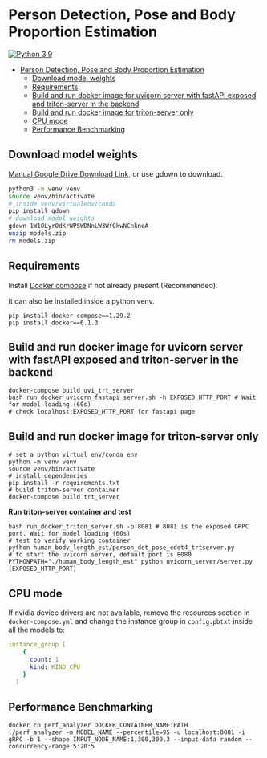 # Person Detection, Pose and Body Proportion Estimation

[![Python 3.9](https://img.shields.io/badge/python-3.9-green.svg)](https://www.python.org/downloads/release/python-390/)

- [Person Detection, Pose and Body Proportion Estimation](#person-detection-pose-and-body-proportion-estimation)
  - [Download model weights](#download-model-weights)
  - [Requirements](#requirements)
  - [Build and run docker image for uvicorn server with fastAPI exposed and triton-server in the backend](#build-and-run-docker-image-for-uvicorn-server-with-fastapi-exposed-and-triton-server-in-the-backend)
  - [Build and run docker image for triton-server only](#build-and-run-docker-image-for-triton-server-only)
  - [CPU mode](#cpu-mode)
  - [Performance Benchmarking](#performance-benchmarking)

## Download model weights

[Manual Google Drive Download Link](https://drive.google.com/file/d/1-pSTw19VAYbAKpPvWuYFNm9E3RwNYAIl/view?usp=sharing), or use gdown to download.

```bash
python3 -m venv venv
source venv/bin/activate
# inside venv/virtualenv/conda
pip install gdown
# download model weights
gdown 1W1OLyrOdKrWPSWDNnLW3WfQkwNCnknqA
unzip models.zip
rm models.zip
```

## Requirements

Install [Docker compose](https://docs.docker.com/compose/install/) if not already present (Recommended). 

It can also be installed inside a python venv.

```shell
pip install docker-compose==1.29.2
pip install docker==6.1.3
```

## Build and run docker image for uvicorn server with fastAPI exposed and triton-server in the backend

```shell
docker-compose build uvi_trt_server
bash run_docker_uvicorn_fastapi_server.sh -h EXPOSED_HTTP_PORT # Wait for model loading (60s)
# check localhost:EXPOSED_HTTP_PORT for fastapi page
```

## Build and run docker image for triton-server only

```shell
# set a python virtual env/conda env
python -m venv venv
source venv/bin/activate
# install dependencies
pip install -r requirements.txt
# build triton-server container
docker-compose build trt_server
```

**Run triton-server container and test**

```shell
bash run_docker_triton_server.sh -p 8081 # 8081 is the exposed GRPC port. Wait for model loading (60s)
# test to verify working container
python human_body_length_est/person_det_pose_edet4_trtserver.py
# to start the uvicorn server, default port is 8080
PYTHONPATH="./human_body_length_est" python uvicorn_server/server.py [EXPOSED_HTTP_PORT]
```

## CPU mode

If nvidia device drivers are not available, remove the resources section in `docker-compose.yml` and change the instance group in `config.pbtxt` inside all the models to:

```yaml
instance_group [
    {
      count: 1
      kind: KIND_CPU
    }
  ]
```

## Performance Benchmarking

```shell
docker cp perf_analyzer DOCKER_CONTAINER_NAME:PATH
./perf_analyzer -m MODEL_NAME --percentile=95 -u localhost:8081 -i gRPC -b 1 --shape INPUT_NODE_NAME:1,300,300,3 --input-data random --concurrency-range 5:20:5
```
